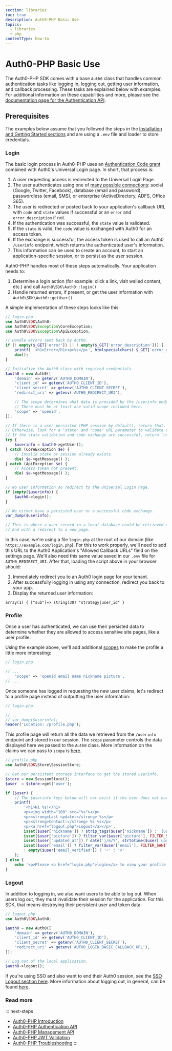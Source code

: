 ```yaml
---
section: libraries
toc: true
description: Auth0-PHP Basic Use
topics:
  - libraries
  - php
contentType: how-to
---
```


# Auth0-PHP Basic Use

The Auth0-PHP SDK comes with a base `Auth0` class that handles common authentication tasks like logging in, logging out, getting user information, and callback processing. These tasks are explained below with examples. For additional information on these capabilities and more, please see the [documentation page for the Authentication API](/libraries/auth0-php/authentication-api).

## Prerequisites

The examples below assume that you followed the steps in the [Installation and Getting Started sections](/libraries/auth0-php#installation) and are using a `.env` file and loader to store credentials.

### Login

The basic login process in Auth0-PHP uses an [Authentication Code grant](/api-auth/tutorials/authorization-code-grant) combined with Auth0's Universal Login page. In short, that process is:

1. A user requesting access is redirected to the Universal Login Page.
2. The user authenticates using one of [many possible connections](https://auth0.com/docs/identityproviders): social (Google, Twitter, Facebook), database (email and password), passwordless (email, SMS), or enterprise (ActiveDirectory, ADFS, Office 365).
3. The user is redirected or posted back to your application's callback URL with `code` and `state` values if successful or an `error` and `error_description` if not.
4. If the authentication was successful, the `state` value is validated.
5. If the `state` is valid, the `code` value is exchanged with Auth0 for an access token.
6. If the exchange is successful, the access token is used to call an Auth0 `/userinfo` endpoint, which returns the authenticated user's information.
7. This information can be used to create an account, to start an application-specific session, or to persist as the user session.

Auth0-PHP handles most of these steps automatically. Your application needs to:

1. Determine a login action (for example: click a link, visit walled content, etc.) and call  `Auth0\SDK\Auth0::login()`
2. Handle returned errors, if present, or get the user information with `Auth0\SDK\Auth0::getUser()`

A simple implementation of these steps looks like this:

```php
// login.php
use Auth0\SDK\Auth0;
use Auth0\SDK\Exception\CoreException;
use Auth0\SDK\Exception\ApiException;

// Handle errors sent back by Auth0.
if (! empty($_GET['error']) || ! empty($_GET['error_description'])) {
    printf( '<h1>Error</h1><p>%s</p>', htmlspecialchars( $_GET['error_description'] ) );
    die();
}

// Initialize the Auth0 class with required credentials.
$auth0 = new Auth0([
    'domain' => getenv('AUTH0_DOMAIN'),
    'client_id' => getenv('AUTH0_CLIENT_ID'),
    'client_secret' => getenv('AUTH0_CLIENT_SECRET'),
    'redirect_uri' => getenv('AUTH0_REDIRECT_URI'),

    // The scope determines what data is provided by the /userinfo endpoint.
    // There must be at least one valid scope included here.
    'scope' => 'openid',
]);

// If there is a user persisted (PHP session by default), return that.
// Otherwise, look for a "state" and "code" URL parameter to validate and exchange.
// If the state validation and code exchange are successful, return `userinfo`.
try {
    $userinfo = $auth0->getUser();
} catch (CoreException $e) {
    // Invalid state or session already exists.
    die( $e->getMessage() );
} catch (ApiException $e) {
    // Access token not present.
    die( $e->getMessage() );
}

// No user information so redirect to the Universal Login Page.
if (empty($userinfo)) {
    $auth0->login();
}

// We either have a persisted user or a successful code exchange.
var_dump($userinfo);

// This is where a user record in a local database could be retrieved or created.
// End with a redirect to a new page.
```

In this case, we're using a file `login.php` at the root of our domain (like `https://example.com/login.php`). For this to work properly, we'll need to add this URL to the Auth0 Application's "Allowed Callback URLs" field on the settings page. We'll also need this same value saved in our `.env` file for `AUTH0_REDIRECT_URI`. After that, loading the script above in your browser should:

1. Immediately redirect you to an Auth0 login page for your tenant.
2. After successfully logging in using any connection, redirect you back to your app.
3. Display the returned user information:

```
array(1) { ["sub"]=> string(30) "strategy|user_id" }
```

### Profile

Once a user has authenticated, we can use their persisted data to determine whether they are allowed to access sensitive site pages, like a user profile.

Using the example above, we'll add additional [scopes](/api-auth/tutorials/adoption/scope-custom-claims) to make the profile a little more interesting:

```php
// login.php

// ...
    'scope' => 'openid email name nickname picture',
// ...
```

Once someone has logged in requesting the new user claims, let's redirect to a profile page instead of outputting the user information:


```php
// login.php

//...
// var_dump($userinfo);
header('Location: /profile.php');
```

This profile page will return all the data we retrieved from the `/userinfo` endpoint and stored in our session. The `scope` parameter controls the data displayed here we passed to the `Auth0` class. More information on the claims we can pass to `scope` is [here](/api-auth/tutorials/adoption/scope-custom-claims).


```php
// profile.php
use Auth0\SDK\Store\SessionStore;

// Get our persistent storage interface to get the stored userinfo.
$store = new SessionStore();
$user  = $store->get('user');

if ($user) {
    // The $userinfo keys below will not exist if the user does not have that data.
    printf(
        '<h1>Hi %s!</h1>
        <p><img width="100" src="%s"></p>
        <p><strong>Last update:</strong> %s</p>
        <p><strong>Contact:</strong> %s %s</p>
        <p><a href="logout.php">Logout</a></p>',
        isset($user['nickname']) ? strip_tags($user['nickname']) : '[unknown]',
        isset($user['picture']) ? filter_var($user['picture'], FILTER_SANITIZE_URL) : 'https://gravatar.com/avatar/',
        isset($user['updated_at']) ? date('j/m/Y', strtotime($user['updated_at'])) : '[unknown]',
        isset($user['email']) ? filter_var($user['email'], FILTER_SANITIZE_EMAIL) : '[unknown]',
        ! empty($user['email_verified']) ? '✓' : '✗'
    );
} else {
    echo '<p>Please <a href="login.php">login</a> to view your profile.</p>';
}
```

### Logout

In addition to logging in, we also want users to be able to log out. When users log out, they must invalidate their session for the application. For this SDK, that means destroying their persistent user and token data:

```php
// logout.php
use Auth0\SDK\Auth0;

$auth0 = new Auth0([
    'domain' => getenv('AUTH0_DOMAIN'),
    'client_id' => getenv('AUTH0_CLIENT_ID'),
    'client_secret' => getenv('AUTH0_CLIENT_SECRET'),
    'redirect_uri' => getenv('AUTH0_LOGIN_BASIC_CALLBACK_URL'),
]);

// Log out of the local application.
$auth0->logout();
```

If you're using SSO and also want to end their Auth0 session, see the [SSO Logout section here](/libraries/auth0-php/authentication-api#sso-logout). More information about logging out, in general, can be found [here](/logout).

### Read more

::: next-steps
* [Auth0-PHP Introduction](/libraries/auth0-php)
* [Auth0-PHP Authentication API](/libraries/auth0-php/authentication-api)
* [Auth0-PHP Management API](/libraries/auth0-php/management-api)
* [Auth0-PHP JWT Validation](/libraries/auth0-php/jwt-validation)
* [Auth0-PHP Troubleshooting](/libraries/auth0-php/troubleshooting)
:::
